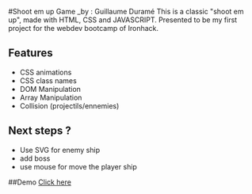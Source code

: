 #Shoot em up Game
_by : Guillaume Duramé
This is a classic "shoot em up", made with HTML, CSS and JAVASCRIPT. Presented to be my first project for the webdev bootcamp of Ironhack.

## Features
- CSS animations
- CSS class names
- DOM Manipulation
- Array Manipulation
- Collision (projectils/ennemies)

## Next steps ? 
- Use SVG for enemy ship
- add boss
- use mouse for move the player ship

##Demo 
[Click here](https://guillaumedurame.github.io/shoot-em-up-ironhach/)
